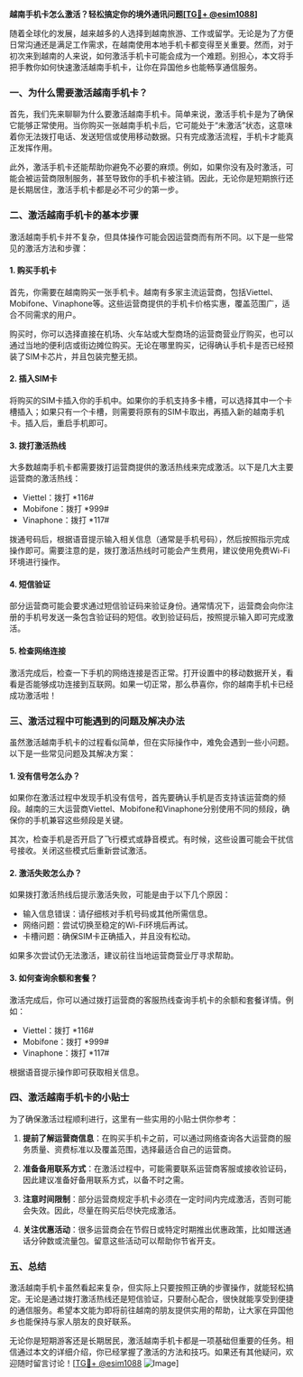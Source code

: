 **越南手机卡怎么激活？轻松搞定你的境外通讯问题[[TG💪+ @esim1088](https://t.me/s/esim1088)]**

随着全球化的发展，越来越多的人选择到越南旅游、工作或留学。无论是为了方便日常沟通还是满足工作需求，在越南使用本地手机卡都变得至关重要。然而，对于初次来到越南的人来说，如何激活手机卡可能会成为一个难题。别担心，本文将手把手教你如何快速激活越南手机卡，让你在异国他乡也能畅享通信服务。

### **一、为什么需要激活越南手机卡？**

首先，我们先来聊聊为什么要激活越南手机卡。简单来说，激活手机卡是为了确保它能够正常使用。当你购买一张越南手机卡后，它可能处于“未激活”状态，这意味着你无法拨打电话、发送短信或使用移动数据。只有完成激活流程，手机卡才能真正发挥作用。

此外，激活手机卡还能帮助你避免不必要的麻烦。例如，如果你没有及时激活，可能会被运营商限制服务，甚至导致你的手机卡被注销。因此，无论你是短期旅行还是长期居住，激活手机卡都是必不可少的第一步。

### **二、激活越南手机卡的基本步骤**

激活越南手机卡并不复杂，但具体操作可能会因运营商而有所不同。以下是一些常见的激活方法和步骤：

#### **1. 购买手机卡**

首先，你需要在越南购买一张手机卡。越南有多家主流运营商，包括Viettel、Mobifone、Vinaphone等。这些运营商提供的手机卡价格实惠，覆盖范围广，适合不同需求的用户。

购买时，你可以选择直接在机场、火车站或大型商场的运营商营业厅购买，也可以通过当地的便利店或街边摊位购买。无论在哪里购买，记得确认手机卡是否已经预装了SIM卡芯片，并且包装完整无损。

#### **2. 插入SIM卡**

将购买的SIM卡插入你的手机中。如果你的手机支持多卡槽，可以选择其中一个卡槽插入；如果只有一个卡槽，则需要将原有的SIM卡取出，再插入新的越南手机卡。插入后，重启手机即可。

#### **3. 拨打激活热线**

大多数越南手机卡都需要拨打运营商提供的激活热线来完成激活。以下是几大主要运营商的激活热线：

- Viettel：拨打 *116#
- Mobifone：拨打 *999#
- Vinaphone：拨打 *117#

拨通号码后，根据语音提示输入相关信息（通常是手机号码），然后按照指示完成操作即可。需要注意的是，拨打激活热线时可能会产生费用，建议使用免费Wi-Fi环境进行操作。

#### **4. 短信验证**

部分运营商可能会要求通过短信验证码来验证身份。通常情况下，运营商会向你注册的手机号发送一条包含验证码的短信。收到验证码后，按照提示输入即可完成激活。

#### **5. 检查网络连接**

激活完成后，检查一下手机的网络连接是否正常。打开设置中的移动数据开关，看看是否能够成功连接到互联网。如果一切正常，那么恭喜你，你的越南手机卡已经成功激活啦！

### **三、激活过程中可能遇到的问题及解决办法**

虽然激活越南手机卡的过程看似简单，但在实际操作中，难免会遇到一些小问题。以下是一些常见问题及其解决方案：

#### **1. 没有信号怎么办？**

如果你在激活过程中发现手机没有信号，首先要确认手机是否支持该运营商的频段。越南的三大运营商Viettel、Mobifone和Vinaphone分别使用不同的频段，确保你的手机兼容这些频段是关键。

其次，检查手机是否开启了飞行模式或静音模式。有时候，这些设置可能会干扰信号接收。关闭这些模式后重新尝试激活。

#### **2. 激活失败怎么办？**

如果拨打激活热线后提示激活失败，可能是由于以下几个原因：

- 输入信息错误：请仔细核对手机号码或其他所需信息。
- 网络问题：尝试切换至稳定的Wi-Fi环境后再试。
- 卡槽问题：确保SIM卡正确插入，并且没有松动。

如果多次尝试仍无法激活，建议前往当地运营商营业厅寻求帮助。

#### **3. 如何查询余额和套餐？**

激活完成后，你可以通过拨打运营商的客服热线查询手机卡的余额和套餐详情。例如：

- Viettel：拨打 *116#
- Mobifone：拨打 *999#
- Vinaphone：拨打 *117#

根据语音提示操作即可获取相关信息。

### **四、激活越南手机卡的小贴士**

为了确保激活过程顺利进行，这里有一些实用的小贴士供你参考：

1. **提前了解运营商信息**：在购买手机卡之前，可以通过网络查询各大运营商的服务质量、资费标准以及覆盖范围，选择最适合自己的运营商。

2. **准备备用联系方式**：在激活过程中，可能需要联系运营商客服或接收验证码，因此建议准备好备用联系方式，以备不时之需。

3. **注意时间限制**：部分运营商规定手机卡必须在一定时间内完成激活，否则可能会失效。因此，尽量在购买后尽快完成激活。

4. **关注优惠活动**：很多运营商会在节假日或特定时期推出优惠政策，比如赠送通话分钟数或流量包。留意这些活动可以帮助你节省开支。

### **五、总结**

激活越南手机卡虽然看起来复杂，但实际上只要按照正确的步骤操作，就能轻松搞定。无论是通过拨打激活热线还是短信验证，只要耐心配合，很快就能享受到便捷的通信服务。希望本文能为即将前往越南的朋友提供实用的帮助，让大家在异国他乡也能保持与家人朋友的良好联系。

无论你是短期游客还是长期居民，激活越南手机卡都是一项基础但重要的任务。相信通过本文的详细介绍，你已经掌握了激活的方法和技巧。如果还有其他疑问，欢迎随时留言讨论！[[TG💪+ @esim1088](https://t.me/s/esim1088) ![Image](https://i.postimg.cc/4NQfJmqS/Snipaste-2025-05-13-00-14-12.png)]